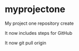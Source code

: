 # myprojectone
My project one repository create

It now includes steps for GitHub

It now git pull origin

